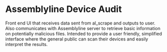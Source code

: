 # Assemblyline Device Audit

Front end UI that receives data sent from al_scrape and outputs to user. Also communicates with Assemblyline server to
retrieve basic information on potentially malicious files. Intended to provide a user friendly, simplified interface
where the general public can scan their devices and easily interpret the results.
